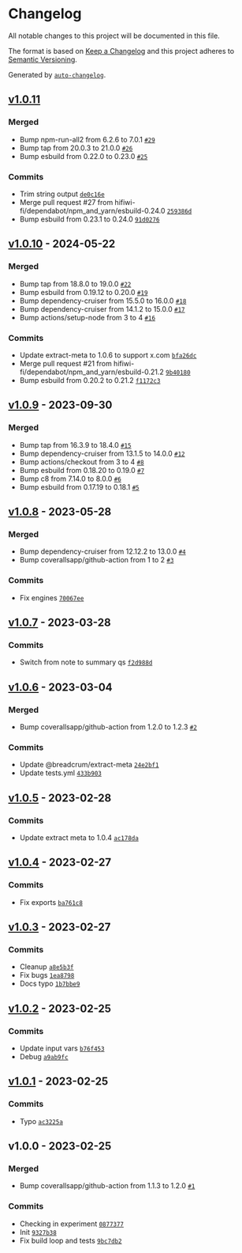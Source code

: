 # Changelog

All notable changes to this project will be documented in this file.

The format is based on [Keep a Changelog](https://keepachangelog.com/en/1.0.0/)
and this project adheres to [Semantic Versioning](https://semver.org/spec/v2.0.0.html).

Generated by [`auto-changelog`](https://github.com/CookPete/auto-changelog).

## [v1.0.11](https://github.com/hifiwi-fi/bc-bookmarklet/compare/v1.0.10...v1.0.11)

### Merged

- Bump npm-run-all2 from 6.2.6 to 7.0.1 [`#29`](https://github.com/hifiwi-fi/bc-bookmarklet/pull/29)
- Bump tap from 20.0.3 to 21.0.0 [`#26`](https://github.com/hifiwi-fi/bc-bookmarklet/pull/26)
- Bump esbuild from 0.22.0 to 0.23.0 [`#25`](https://github.com/hifiwi-fi/bc-bookmarklet/pull/25)

### Commits

- Trim string output [`de0c16e`](https://github.com/hifiwi-fi/bc-bookmarklet/commit/de0c16ee31378d2bf8352521ce6e3011ed89f1dd)
- Merge pull request #27 from hifiwi-fi/dependabot/npm_and_yarn/esbuild-0.24.0 [`259386d`](https://github.com/hifiwi-fi/bc-bookmarklet/commit/259386d59d5618c15bc59a56736a7ca9980382b2)
- Bump esbuild from 0.23.1 to 0.24.0 [`91d0276`](https://github.com/hifiwi-fi/bc-bookmarklet/commit/91d0276eb3389a04f7c4a04d30f31f3645ecca4b)

## [v1.0.10](https://github.com/hifiwi-fi/bc-bookmarklet/compare/v1.0.9...v1.0.10) - 2024-05-22

### Merged

- Bump tap from 18.8.0 to 19.0.0 [`#22`](https://github.com/hifiwi-fi/bc-bookmarklet/pull/22)
- Bump esbuild from 0.19.12 to 0.20.0 [`#19`](https://github.com/hifiwi-fi/bc-bookmarklet/pull/19)
- Bump dependency-cruiser from 15.5.0 to 16.0.0 [`#18`](https://github.com/hifiwi-fi/bc-bookmarklet/pull/18)
- Bump dependency-cruiser from 14.1.2 to 15.0.0 [`#17`](https://github.com/hifiwi-fi/bc-bookmarklet/pull/17)
- Bump actions/setup-node from 3 to 4 [`#16`](https://github.com/hifiwi-fi/bc-bookmarklet/pull/16)

### Commits

- Update extract-meta to 1.0.6 to support x.com [`bfa26dc`](https://github.com/hifiwi-fi/bc-bookmarklet/commit/bfa26dcda048a11190c5b5ac5fd485d84fd76bb1)
- Merge pull request #21 from hifiwi-fi/dependabot/npm_and_yarn/esbuild-0.21.2 [`9b40180`](https://github.com/hifiwi-fi/bc-bookmarklet/commit/9b40180e3e664ed95534bf74ef06f59b5c582e67)
- Bump esbuild from 0.20.2 to 0.21.2 [`f1172c3`](https://github.com/hifiwi-fi/bc-bookmarklet/commit/f1172c38a4005c03e5104ebe0d7e4a4d02e19052)

## [v1.0.9](https://github.com/hifiwi-fi/bc-bookmarklet/compare/v1.0.8...v1.0.9) - 2023-09-30

### Merged

- Bump tap from 16.3.9 to 18.4.0 [`#15`](https://github.com/hifiwi-fi/bc-bookmarklet/pull/15)
- Bump dependency-cruiser from 13.1.5 to 14.0.0 [`#12`](https://github.com/hifiwi-fi/bc-bookmarklet/pull/12)
- Bump actions/checkout from 3 to 4 [`#8`](https://github.com/hifiwi-fi/bc-bookmarklet/pull/8)
- Bump esbuild from 0.18.20 to 0.19.0 [`#7`](https://github.com/hifiwi-fi/bc-bookmarklet/pull/7)
- Bump c8 from 7.14.0 to 8.0.0 [`#6`](https://github.com/hifiwi-fi/bc-bookmarklet/pull/6)
- Bump esbuild from 0.17.19 to 0.18.1 [`#5`](https://github.com/hifiwi-fi/bc-bookmarklet/pull/5)

## [v1.0.8](https://github.com/hifiwi-fi/bc-bookmarklet/compare/v1.0.7...v1.0.8) - 2023-05-28

### Merged

- Bump dependency-cruiser from 12.12.2 to 13.0.0 [`#4`](https://github.com/hifiwi-fi/bc-bookmarklet/pull/4)
- Bump coverallsapp/github-action from 1 to 2 [`#3`](https://github.com/hifiwi-fi/bc-bookmarklet/pull/3)

### Commits

- Fix engines [`70067ee`](https://github.com/hifiwi-fi/bc-bookmarklet/commit/70067eee07d5dc50af5e4c018a246ce1cab4ab9c)

## [v1.0.7](https://github.com/hifiwi-fi/bc-bookmarklet/compare/v1.0.6...v1.0.7) - 2023-03-28

### Commits

- Switch from note to summary qs [`f2d988d`](https://github.com/hifiwi-fi/bc-bookmarklet/commit/f2d988de913b337fc937637c40ee74eee3de5fd3)

## [v1.0.6](https://github.com/hifiwi-fi/bc-bookmarklet/compare/v1.0.5...v1.0.6) - 2023-03-04

### Merged

- Bump coverallsapp/github-action from 1.2.0 to 1.2.3 [`#2`](https://github.com/hifiwi-fi/bc-bookmarklet/pull/2)

### Commits

- Update @breadcrum/extract-meta [`24e2bf1`](https://github.com/hifiwi-fi/bc-bookmarklet/commit/24e2bf1b255cb2828a6681f8056cee129e880e5c)
- Update tests.yml [`433b903`](https://github.com/hifiwi-fi/bc-bookmarklet/commit/433b903ed5cc2c90e4da45c68ec0966059e38dcd)

## [v1.0.5](https://github.com/hifiwi-fi/bc-bookmarklet/compare/v1.0.4...v1.0.5) - 2023-02-28

### Commits

- Update extract meta to 1.0.4 [`ac178da`](https://github.com/hifiwi-fi/bc-bookmarklet/commit/ac178da66d8d4db923fae25cde4ca408a4a46cf5)

## [v1.0.4](https://github.com/hifiwi-fi/bc-bookmarklet/compare/v1.0.3...v1.0.4) - 2023-02-27

### Commits

- Fix exports [`ba761c8`](https://github.com/hifiwi-fi/bc-bookmarklet/commit/ba761c8b23f418c7c3b5421198e4d3f7e65015b0)

## [v1.0.3](https://github.com/hifiwi-fi/bc-bookmarklet/compare/v1.0.2...v1.0.3) - 2023-02-27

### Commits

- Cleanup [`a8e5b3f`](https://github.com/hifiwi-fi/bc-bookmarklet/commit/a8e5b3f728b178cf91efa8395750bfa55a0fc883)
- Fix bugs [`1ea8798`](https://github.com/hifiwi-fi/bc-bookmarklet/commit/1ea8798164806ca5d376e4fb1baa56e83b43ac98)
- Docs typo [`1b7bbe9`](https://github.com/hifiwi-fi/bc-bookmarklet/commit/1b7bbe9942cc0d664693ab658e1bd639ed08c41d)

## [v1.0.2](https://github.com/hifiwi-fi/bc-bookmarklet/compare/v1.0.1...v1.0.2) - 2023-02-25

### Commits

- Update input vars [`b76f453`](https://github.com/hifiwi-fi/bc-bookmarklet/commit/b76f4539fec658303cce7594215a3e2434a92da2)
- Debug [`a9ab9fc`](https://github.com/hifiwi-fi/bc-bookmarklet/commit/a9ab9fca5a437427e4cf4e77390eb972841e5960)

## [v1.0.1](https://github.com/hifiwi-fi/bc-bookmarklet/compare/v1.0.0...v1.0.1) - 2023-02-25

### Commits

- Typo [`ac3225a`](https://github.com/hifiwi-fi/bc-bookmarklet/commit/ac3225ae011b65a23f2dd145ca029ee0470b339b)

## v1.0.0 - 2023-02-25

### Merged

- Bump coverallsapp/github-action from 1.1.3 to 1.2.0 [`#1`](https://github.com/hifiwi-fi/bc-bookmarklet/pull/1)

### Commits

- Checking in experiment [`0877377`](https://github.com/hifiwi-fi/bc-bookmarklet/commit/0877377cb195f480023f8e2552fc33705579a53e)
- Init [`9327b38`](https://github.com/hifiwi-fi/bc-bookmarklet/commit/9327b389a1b80a2d064594d9e2e8c3ed31c57d7a)
- Fix build loop and tests [`9bc7db2`](https://github.com/hifiwi-fi/bc-bookmarklet/commit/9bc7db29c0324861479f6c5f4dfa7901c4659600)
